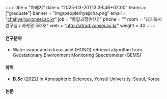 +++
title = "차혜지"
date = "2025-03-20T13:39:46+02:00"
teams = ["graduate"]
banner = "img/people/hyejicha.png"
email = "chahyeji@yonsei.ac.kr"
job = "통합과정(박사)"
phone = ""
room = "대기복사연구실 / 과학관 531호"
web = "http://atrad.yonsei.ac.kr"
weight = 40
+++

#### 연구분야
+ Water vapor and nitrous acid (HONO) retrieval algorithm from Geostationary Environment Monitoring Spectrometer (GEMS)

#### 학력
 + **B.Sc** (2022) in Atmospheric Sciences, Yonsei University, Seoul, Korea

#### 논문
